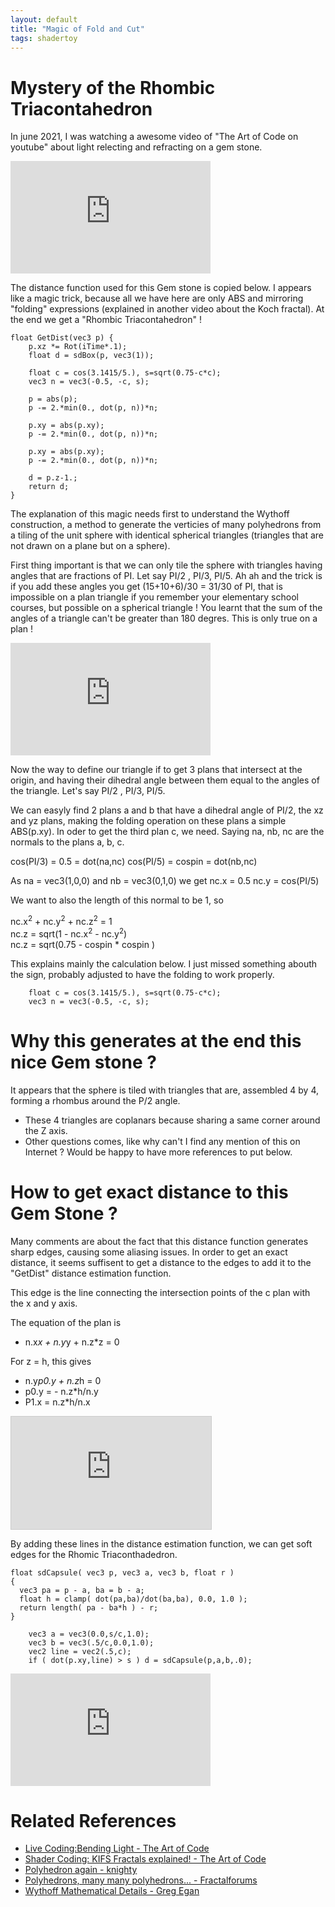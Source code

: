 ```yaml
---
layout: default
title: "Magic of Fold and Cut"
tags: shadertoy
---
```

# Mystery of the Rhombic Triacontahedron

In june 2021, I was watching a awesome video of "The Art of Code on youtube" about light relecting and refracting on a gem stone.  

<iframe width="320" height="180" frameborder="0" src="https://www.shadertoy.com/embed/sllGDN?gui=true&t=10&paused=true&muted=false" allowfullscreen></iframe>

The distance function used for this Gem stone is copied below. I appears like a magic trick, because all we have here are only ABS and mirroring "folding" expressions (explained in another video about the Koch fractal). At the end we get a "Rhombic Triacontahedron" !

```
float GetDist(vec3 p) {
    p.xz *= Rot(iTime*.1);
    float d = sdBox(p, vec3(1));
    
    float c = cos(3.1415/5.), s=sqrt(0.75-c*c);
    vec3 n = vec3(-0.5, -c, s);
    
    p = abs(p);
    p -= 2.*min(0., dot(p, n))*n;
    
    p.xy = abs(p.xy);
    p -= 2.*min(0., dot(p, n))*n;
    
    p.xy = abs(p.xy);
    p -= 2.*min(0., dot(p, n))*n;
    
    d = p.z-1.;
    return d;
}
```

The explanation of this magic needs first to understand the Wythoff construction, a method to generate the verticies of many polyhedrons from a tiling of the unit sphere with identical spherical triangles (triangles that are not drawn on a plane but on a sphere).

First thing important is that we can only tile the sphere with triangles having angles that are fractions of PI. Let say PI/2 , PI/3, PI/5. Ah ah and the trick is if you add these angles you get (15+10+6)/30 = 31/30 of PI, that is impossible on a plan triangle if you remember your elementary school courses, but possible on a spherical triangle ! You learnt that the sum of the angles of a triangle can't be greater than 180 degres. This is only true on a plan !

<iframe width="320" height="180" frameborder="0" src="https://www.shadertoy.com/embed/NsdXRr?gui=true&t=10&paused=true&muted=false" allowfullscreen></iframe>

Now the way to define our triangle if to get 3 plans that intersect at the origin, and having their dihedral angle between them equal to the angles of the triangle. Let's say PI/2 , PI/3, PI/5.

We can easyly find 2 plans a and b that have a dihedral angle of PI/2, the xz and yz plans, making the folding operation on these plans a simple ABS(p.xy). In oder to get the third plan c, we need. Saying na, nb, nc are the normals to the plans a, b, c.

cos(PI/3) = 0.5 = dot(na,nc)
cos(PI/5) = cospin = dot(nb,nc)

As na = vec3(1,0,0) and nb = vec3(0,1,0) we get
nc.x = 0.5
nc.y = cos(PI/5)

We want to also the length of this normal to be 1, so 

nc.x<sup>2</sup> + nc.y<sup>2</sup> + nc.z<sup>2</sup> = 1  
nc.z = sqrt(1 - nc.x<sup>2</sup> - nc.y<sup>2</sup>)  
nc.z = sqrt(0.75 - cospin * cospin )  

This explains mainly the calculation below. I just missed something abouth the sign, probably adjusted to have the folding to work properly.

```
    float c = cos(3.1415/5.), s=sqrt(0.75-c*c);
    vec3 n = vec3(-0.5, -c, s);
```

# Why this generates at the end this nice Gem stone ?

It appears that the sphere is tiled with triangles that are, assembled 4 by 4, forming a rhombus around the P/2 angle. 
- These 4 triangles are coplanars because sharing a same corner around the Z axis.
- Other questions comes, like why can't I find any mention of this on Internet ? Would be happy to have more references to put below.

# How to get exact distance to this Gem Stone ?

Many comments are about the fact that this distance function generates sharp edges, causing some aliasing issues. In order to get an exact distance, it seems suffisent to get a distance to the edges to add it to the "GetDist" distance estimation function.

This edge is the line connecting the intersection points of the c plan with the x and y axis.

The equation of the plan is 
- n.x*x + n.y*y + n.z*z = 0

For z = h, this gives
- n.y*p0.y + n.z*h = 0
- p0.y = - n.z*h/n.y
- P1.x = n.z*h/n.x


<iframe src="https://www.desmos.com/calculator/qb6yvprhv1?embed" width="320" height="180" style="border: 1px solid #ccc" frameborder=0></iframe>

By adding these lines in the distance estimation function, we can get soft edges for the Rhomic Triaconthadedron.


```
float sdCapsule( vec3 p, vec3 a, vec3 b, float r )
{
  vec3 pa = p - a, ba = b - a;
  float h = clamp( dot(pa,ba)/dot(ba,ba), 0.0, 1.0 );
  return length( pa - ba*h ) - r;
}
```

```
    vec3 a = vec3(0.0,s/c,1.0);
    vec3 b = vec3(.5/c,0.0,1.0);
    vec2 line = vec2(.5,c);
    if ( dot(p.xy,line) > s ) d = sdCapsule(p,a,b,.0); 
```

<iframe width="320" height="180" frameborder="0" src="https://www.shadertoy.com/embed/NstSzH?gui=true&t=10&paused=true&muted=false" allowfullscreen></iframe>

# Related References

- [Live Coding:Bending Light - The Art of Code](https://www.youtube.com/watch?v=NCpaaLkmXI8)
- [Shader Coding: KIFS Fractals explained! - The Art of Code](https://youtu.be/il_Qg9AqQkE)
- [Polyhedron again - knighty](https://www.shadertoy.com/view/XlX3zB)
- [Polyhedrons, many many polyhedrons... - Fractalforums](https://www.fractalforums.com/fragmentarium/solids-many-many-solids/30/)
- [Wythoff Mathematical Details - Greg Egan](http://www.gregegan.net/APPLETS/26/WythoffNotes.html)

